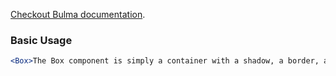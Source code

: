 [Checkout Bulma documentation](https://bulma.io/documentation/elements/box/).

### Basic Usage

```jsx
<Box>The Box component is simply a container with a shadow, a border, a radius, and some padding. </Box>
```
